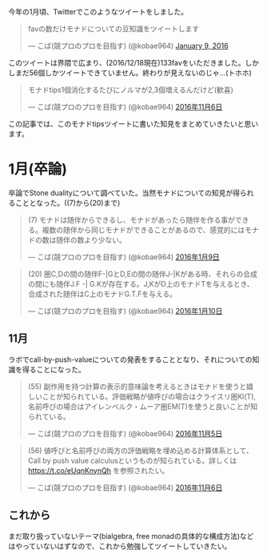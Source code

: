 今年の1月頃、Twitterでこのようなツイートをしました。
<blockquote class="twitter-tweet" data-partner="tweetdeck"><p lang="ja" dir="ltr">favの数だけモナドについての豆知識をツイートします</p>&mdash; こば(競プロのプロを目指す) (@kobae964) <a href="https://twitter.com/kobae964/status/685820977784033281">January 9, 2016</a></blockquote>
<script async src="//platform.twitter.com/widgets.js" charset="utf-8"></script>

このツイートは界隈で広まり、(2016/12/18現在)133favをいただきました。しかしまだ56個しかツイートできていません。終わりが見えないのじゃ…(トホホ)
<blockquote class="twitter-tweet" data-lang="ja"><p lang="ja" dir="ltr">モナドtips1個消化するたびにノルマが2,3個増えるんだけど(歓喜)</p>&mdash; こば(競プロのプロを目指す) (@kobae964) <a href="https://twitter.com/kobae964/status/795294376909934592">2016年11月6日</a></blockquote>
<script async src="//platform.twitter.com/widgets.js" charset="utf-8"></script>

この記事では、このモナドtipsツイートに書いた知見をまとめていきたいと思います。

# 1月(卒論)
卒論でStone dualityについて調べていた。当然モナドについての知見が得られることとなった。((7)から(20)まで)
<blockquote class="twitter-tweet" data-conversation="none" data-lang="ja"><p lang="ja" dir="ltr">(7) モナドは随伴からできるし、モナドがあったら随伴を作る事ができる。複数の随伴から同じモナドができることがあるので、感覚的にはモナドの数は随伴の数より少ない。</p>&mdash; こば(競プロのプロを目指す) (@kobae964) <a href="https://twitter.com/kobae964/status/685853872867246081">2016年1月9日</a></blockquote>
<script async src="//platform.twitter.com/widgets.js" charset="utf-8"></script>
<blockquote class="twitter-tweet" data-conversation="none" data-lang="ja"><p lang="ja" dir="ltr">(20) 圏C,Dの間の随伴F-|GとD,Eの間の随伴J-|Kがある時、それらの合成の間にも随伴J.F -| G.Kが存在する。J,KがD上のモナドTを与えるとき、合成された随伴はC上のモナドG.T.Fを与える。</p>&mdash; こば(競プロのプロを目指す) (@kobae964) <a href="https://twitter.com/kobae964/status/686201693453729792">2016年1月10日</a></blockquote>
<script async src="//platform.twitter.com/widgets.js" charset="utf-8"></script>

## 11月
ラボでcall-by-push-valueについての発表をすることとなり、それについての知識を得ることになった。
<blockquote class="twitter-tweet" data-conversation="none" data-lang="ja"><p lang="ja" dir="ltr">(55) 副作用を持つ計算の表示的意味論を考えるときはモナドを使うと嬉しいことが知られている。評価戦略が値呼びの場合はクライスリ圏Kl(T), 名前呼びの場合はアイレンベルク・ムーア圏EM(T)を使うと良いことが知られている。</p>&mdash; こば(競プロのプロを目指す) (@kobae964) <a href="https://twitter.com/kobae964/status/794866198206771204">2016年11月5日</a></blockquote>
<script async src="//platform.twitter.com/widgets.js" charset="utf-8"></script>

<blockquote class="twitter-tweet" data-conversation="none" data-lang="ja"><p lang="ja" dir="ltr">(56) 値呼びと名前呼びの両方の評価戦略を埋め込める計算体系として、Call by push value calculusというものが知られている。詳しくは<a href="https://t.co/eUqnKnynQh">https://t.co/eUqnKnynQh</a> を参照されたい。</p>&mdash; こば(競プロのプロを目指す) (@kobae964) <a href="https://twitter.com/kobae964/status/795293767875969025">2016年11月6日</a></blockquote>
<script async src="//platform.twitter.com/widgets.js" charset="utf-8"></script>

## これから
まだ取り扱っていないテーマ(bialgebra, free monadの具体的な構成方法)などはやっていないはずなので、これから勉強してツイートしていきたい。
